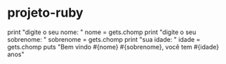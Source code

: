 # projeto-ruby
print "digite o seu nome: "
nome = gets.chomp
print "digite o seu sobrenome: "
sobrenome = gets.chomp
print "sua idade: "
idade = gets.chomp 
puts "Bem vindo #{nome} #{sobrenome}, você tem #{idade} anos"
